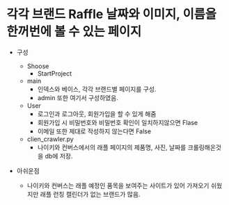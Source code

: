 # 각각 브랜드 Raffle 날짜와 이미지, 이름을 한꺼번에 볼 수 있는 페이지

- 구성
  - Shoose
    - StartProject
  - main
    - 인덱스와 베이스, 각각 브랜드별 페이지를 구성.
    - admin 또한 여기서 구성하였음.
  - User
    - 로그인과 로그아웃, 회원가입을 할 수 있게 해줌
    - 회원가입 시 비밀번호와 비밀번호 확인이 일치하지않으면 Flase
    - 이메일 또한 제대로 작성하지 않는다면 False
  - clien_crawler.py
    - 나이키와 컨버스에서의 래플 페이지의 제품명, 사진, 날짜를 크롤링해온것을 db에 저장.
  

- 아쉬운점
    - 나이키와 컨버스는 래플 예정인 품목을 보여주는 사이트가 있어 가져오기 쉬웠지만 래플 런칭 캘린더가 없는 브랜드가 많음.
